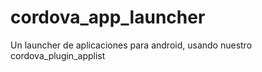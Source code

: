 # cordova_app_launcher
Un launcher de aplicaciones para android, usando nuestro cordova_plugin_applist
